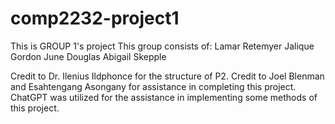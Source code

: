 # comp2232-project1
This is GROUP 1's project
This group consists of:
Lamar Retemyer 
Jalique Gordon
June Douglas
Abigail Skepple


Credit to Dr. Ilenius Ildphonce for the structure of P2.
Credit to Joel Blenman and Esahtengang Asongany for assistance in completing this project.
ChatGPT was utilized for the assistance in implementing some methods of this project.